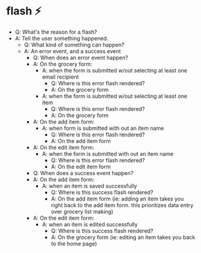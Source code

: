 # flash ⚡

- Q: What's the reason for a flash?
- A: Tell the user something happened.
  - Q: What kind of something can happen?
  - A: An error event, and a success event
    - Q: When does an error event happen?
    - A: On the grocery form:
      - A: when the form is submitted w/out selecting at least one email recipient
        - Q: Where is this error flash rendered?
        - A: On the grocery form
      - A: when the form is submitted w/out selecting at least one item
        - Q: Where is this error flash rendered?
        - A: On the grocery form
    - A: On the add item form:
      - A: when form is submitted with out an item name
        - Q: Where is this error flash rendered?
        - A: On the add item form
    - A: On the edit item form:
      - A: when the form is submitted with out an item name
        - Q: Where is this error flash rendered?
        - A: On the edit item form
    - Q: When does a success event happen?
    - A: On the add item form:
      - A: when an item is saved successfully
        - Q: Where is this success flash rendered?
        - A: On the add item form (ie: adding an item takes you right back to the add item form. this prioritizes data entry over grocery list making)
    - A: On the edit item form:
      - A: when an item is edited successfully
        - Q: Where is this success flash rendered?
        - A: On the grocery form (ie: editing an item takes you back to the home page)
